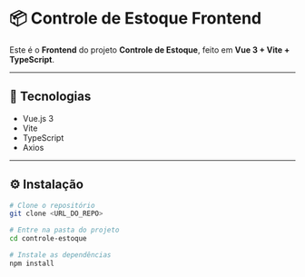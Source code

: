 # 📦 Controle de Estoque Frontend

Este é o **Frontend** do projeto **Controle de Estoque**, feito em **Vue 3 + Vite + TypeScript**.

---

## 🚀 Tecnologias

- Vue.js 3
- Vite
- TypeScript
- Axios

---

## ⚙️ Instalação

```bash
# Clone o repositório
git clone <URL_DO_REPO>

# Entre na pasta do projeto
cd controle-estoque

# Instale as dependências
npm install
```
